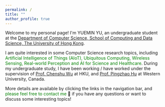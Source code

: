 ```yaml
---
permalink: /
title: ""
author_profile: true
---
```


Welcome to my personal page! I'm YUEMIN YU, an undergraduate student at the [Department of Computer Science, School of Computing and Data Science, The University of Hong Kong](https://www.cs.hku.hk/).

I am quite interested in some Computer Science research topics, including 
<span style="color: green"> Artificial Intelligence of Things (AIoT),
Ubiquitous Computing, Wireless Sensing, Real-world Perception and AI for Science and Healthcare</span>. During my undergraduate study, I have been working / have worked under the supervision of [Prof. Chenshu Wu](https://cswu.me) at HKU, and [Prof. Pingzhao Hu](https://phulab.org) at Western University, Canada.  

More details are available by clicking the links in the navigation bar, and <span style="color: green">please feel free to contact me </span> 👋
if you have any questions or want to discuss some interesting topics!

